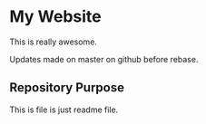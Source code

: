 # My Website

This is really awesome.


Updates made on master on github before rebase.
## Repository Purpose

This is file is just readme file.
